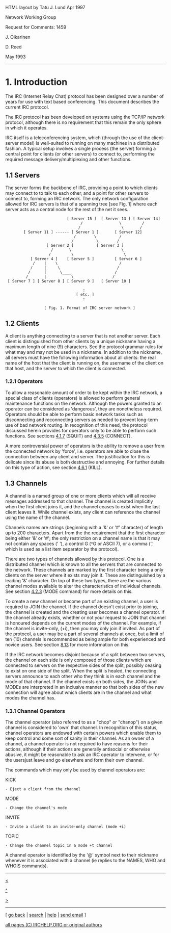 HTML layout by Tatu J. Lund Apr 1997

Network Working Group

Request for Comments: 1459

J. Oikarinen

D. Reed

May 1993

* * *

# 1. Introduction

The IRC (Internet Relay Chat) protocol has been designed over a number of
years for use with text based conferencing. This document describes the
current IRC protocol.

The IRC protocol has been developed on systems using the TCP/IP network
protocol, although there is no requirement that this remain the only sphere in
which it operates.

IRC itself is a teleconferencing system, which (through the use of the client-
server model) is well-suited to running on many machines in a distributed
fashion. A typical setup involves a single process (the server) forming a
central point for clients (or other servers) to connect to, performing the
required message delivery/multiplexing and other functions.

## 1.1 Servers

The server forms the backbone of IRC, providing a point to which clients may
connect to to talk to each other, and a point for other servers to connect to,
forming an IRC network. The only network configuration allowed for IRC servers
is that of a spanning tree [see Fig. 1] where each server acts as a central
node for the rest of the net it sees.

    
    
                               [ Server 15 ]  [ Server 13 ] [ Server 14]
                                     /                \         /
                                    /                  \       /
            [ Server 11 ] ------ [ Server 1 ]       [ Server 12]
                                  /        \          /
                                 /          \        /
                      [ Server 2 ]          [ Server 3 ]
                        /       \                      \
                       /         \                      \
               [ Server 4 ]    [ Server 5 ]         [ Server 6 ]
                /    |    \                           /
               /     |     \                         /
              /      |      \____                   /
             /       |           \                 /
     [ Server 7 ] [ Server 8 ] [ Server 9 ]   [ Server 10 ]
    
                                      :
                                   [ etc. ]
                                      :
    
                     [ Fig. 1. Format of IRC server network ]
    

## 1.2 Clients

A client is anything connecting to a server that is not another server. Each
client is distinguished from other clients by a unique nickname having a
maximum length of nine (9) characters. See the protocol grammar rules for what
may and may not be used in a nickname. In addition to the nickname, all
servers must have the following information about all clients: the real name
of the host that the client is running on, the username of the client on that
host, and the server to which the client is connected.

### 1.2.1 Operators

To allow a reasonable amount of order to be kept within the IRC network, a
special class of clients (operators) is allowed to perform general maintenance
functions on the network. Although the powers granted to an operator can be
considered as 'dangerous', they are nonetheless required. Operators should be
able to perform basic network tasks such as disconnecting and reconnecting
servers as needed to prevent long-term use of bad network routing. In
recognition of this need, the protocol discussed herein provides for operators
only to be able to perform such functions. See sections
[4.1.7](chapter4.html#c4_1_7) (SQUIT) and [4.3.5](chapter4.html#c4_3_5)
(CONNECT).

A more controversial power of operators is the ability to remove a user from
the connected network by 'force', i.e. operators are able to close the
connection between any client and server. The justification for this is
delicate since its abuse is both destructive and annoying. For further details
on this type of action, see section [4.6.1](chapter4.html#c4_6_1) (KILL).

## 1.3 Channels

A channel is a named group of one or more clients which will all receive
messages addressed to that channel. The channel is created implicitly when the
first client joins it, and the channel ceases to exist when the last client
leaves it. While channel exists, any client can reference the channel using
the name of the channel.

Channels names are strings (beginning with a '&' or '#' character) of length
up to 200 characters. Apart from the the requirement that the first character
being either '&' or '#'; the only restriction on a channel name is that it may
not contain any spaces (' '), a control G (^G or ASCII 7), or a comma (','
which is used as a list item separator by the protocol).

There are two types of channels allowed by this protocol. One is a distributed
channel which is known to all the servers that are connected to the network.
These channels are marked by the first character being a only clients on the
server where it exists may join it. These are distinguished by a leading '&'
character. On top of these two types, there are the various channel modes
available to alter the characteristics of individual channels. See section
[4.2.3](chapter4.html#c4_2_3) (MODE command) for more details on this.

To create a new channel or become part of an existing channel, a user is
required to JOIN the channel. If the channel doesn't exist prior to joining,
the channel is created and the creating user becomes a channel operator. If
the channel already exists, whether or not your request to JOIN that channel
is honoured depends on the current modes of the channel. For example, if the
channel is invite-only, (+i), then you may only join if invited. As part of
the protocol, a user may be a part of several channels at once, but a limit of
ten (10) channels is recommended as being ample for both experienced and
novice users. See section [8.13](chapter8.html#c8_13) for more information on
this.

If the IRC network becomes disjoint because of a split between two servers,
the channel on each side is only composed of those clients which are connected
to servers on the respective sides of the split, possibly ceasing to exist on
one side of the split. When the split is healed, the connecting servers
announce to each other who they think is in each channel and the mode of that
channel. If the channel exists on both sides, the JOINs and MODEs are
interpreted in an inclusive manner so that both sides of the new connection
will agree about which clients are in the channel and what modes the channel
has.

### 1.3.1 Channel Operators

The channel operator (also referred to as a "chop" or "chanop") on a given
channel is considered to 'own' that channel. In recognition of this status,
channel operators are endowed with certain powers which enable them to keep
control and some sort of sanity in their channel. As an owner of a channel, a
channel operator is not required to have reasons for their actions, although
if their actions are generally antisocial or otherwise abusive, it might be
reasonable to ask an IRC operator to intervene, or for the usersjust leave and
go elsewhere and form their own channel.

The commands which may only be used by channel operators are:

KICK

    - Eject a client from the channel
MODE

    - Change the channel's mode
INVITE

    - Invite a client to an invite-only channel (mode +i)
TOPIC

    - Change the channel topic in a mode +t channel

A channel operator is identified by the '@' symbol next to their nickname
whenever it is associated with a channel (ie replies to the NAMES, WHO and
WHOIS commands).

* * *

[<](rfc.html)

[^](rfc.html)

[>](chapter2.html)

* * *



[ [go back](/irchelp/) | [search](/irchelp/search_engine.cgi) |
[help](/irchelp/help.html) | [send email](/irchelp/mail.cgi) ]

[all pages (C) IRCHELP.ORG or original authors](/irchelp/credit.html)

